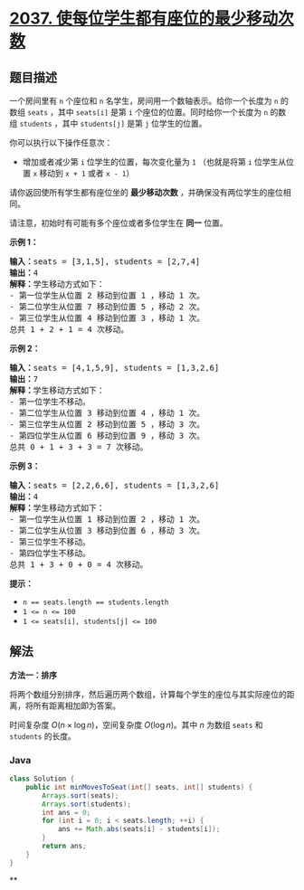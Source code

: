 # [2037. 使每位学生都有座位的最少移动次数](https://leetcode.cn/problems/minimum-number-of-moves-to-seat-everyone)

## 题目描述

<p>一个房间里有 <code>n</code>&nbsp;个座位和 <code>n</code>&nbsp;名学生，房间用一个数轴表示。给你一个长度为 <code>n</code>&nbsp;的数组&nbsp;<code>seats</code>&nbsp;，其中&nbsp;<code>seats[i]</code> 是第 <code>i</code>&nbsp;个座位的位置。同时给你一个长度为 <code>n</code>&nbsp;的数组&nbsp;<code>students</code>&nbsp;，其中&nbsp;<code>students[j]</code>&nbsp;是第 <code>j</code>&nbsp;位学生的位置。</p>

<p>你可以执行以下操作任意次：</p>

<ul>
	<li>增加或者减少第&nbsp;<code>i</code>&nbsp;位学生的位置，每次变化量为 <code>1</code>&nbsp;（也就是将第 <code>i</code>&nbsp;位学生从位置 <code>x</code>&nbsp;移动到 <code>x + 1</code>&nbsp;或者 <code>x - 1</code>）</li>
</ul>

<p>请你返回使所有学生都有座位坐的 <strong>最少移动次数</strong>&nbsp;，并确保没有两位学生的座位相同。</p>

<p>请注意，初始时有可能有多个座位或者多位学生在 <strong>同一</strong>&nbsp;位置。</p>

<p><strong>示例 1：</strong></p>

<pre><b>输入：</b>seats = [3,1,5], students = [2,7,4]
<b>输出：</b>4
<b>解释：</b>学生移动方式如下：
- 第一位学生从位置 2 移动到位置 1 ，移动 1 次。
- 第二位学生从位置 7 移动到位置 5 ，移动 2 次。
- 第三位学生从位置 4 移动到位置 3 ，移动 1 次。
总共 1 + 2 + 1 = 4 次移动。
</pre>

<p><strong>示例 2：</strong></p>

<pre><b>输入：</b>seats = [4,1,5,9], students = [1,3,2,6]
<b>输出：</b>7
<strong>解释：</strong>学生移动方式如下：
- 第一位学生不移动。
- 第二位学生从位置 3 移动到位置 4 ，移动 1 次。
- 第三位学生从位置 2 移动到位置 5 ，移动 3 次。
- 第四位学生从位置 6 移动到位置 9 ，移动 3 次。
总共 0 + 1 + 3 + 3 = 7 次移动。
</pre>

<p><strong>示例 3：</strong></p>

<pre><b>输入：</b>seats = [2,2,6,6], students = [1,3,2,6]
<b>输出：</b>4
<b>解释：</b>学生移动方式如下：
- 第一位学生从位置 1 移动到位置 2 ，移动 1 次。
- 第二位学生从位置 3 移动到位置 6 ，移动 3 次。
- 第三位学生不移动。
- 第四位学生不移动。
总共 1 + 3 + 0 + 0 = 4 次移动。
</pre>

<p><strong>提示：</strong></p>

<ul>
	<li><code>n == seats.length == students.length</code></li>
	<li><code>1 &lt;= n &lt;= 100</code></li>
	<li><code>1 &lt;= seats[i], students[j] &lt;= 100</code></li>
</ul>

## 解法

**方法一：排序**

将两个数组分别排序，然后遍历两个数组，计算每个学生的座位与其实际座位的距离，将所有距离相加即为答案。

时间复杂度 $O(n \times \log n)$，空间复杂度 $O(\log n)$。其中 $n$ 为数组 `seats` 和 `students` 的长度。

### **Java**

```java
class Solution {
    public int minMovesToSeat(int[] seats, int[] students) {
        Arrays.sort(seats);
        Arrays.sort(students);
        int ans = 0;
        for (int i = 0; i < seats.length; ++i) {
            ans += Math.abs(seats[i] - students[i]);
        }
        return ans;
    }
}
```

**
